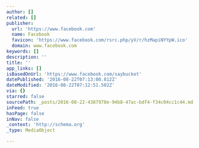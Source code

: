 ```yaml
---
author: []
related: []
publisher:
  url: 'https://www.facebook.com'
  name: Facebook
  favicon: 'https://www.facebook.com/rsrc.php/yV/r/hzMapiNYYpW.ico'
  domain: www.facebook.com
keywords: []
description: ''
title: ''
app_links: []
isBasedOnUrl: 'https://www.facebook.com/saybucket'
datePublished: '2016-08-22T07:13:00.812Z'
dateModified: '2016-08-22T07:12:51.502Z'
via: {}
starred: false
sourcePath: _posts/2016-08-22-4387978e-94b8-47ac-bdf4-f34c04cc1c44.md
inFeed: true
hasPage: false
inNav: false
_context: 'http://schema.org'
_type: MediaObject

---
```

